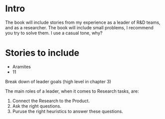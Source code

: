 # Intro
The book will include stories from my experience as a leader of R&D teams, and as a researcher.
The book will include small problems, I recommend you try to solve them.
I use a casual tone, why?


# Stories to include
- Aramites
- 11


Break down of leader goals (high level in chapter 3)

The main roles of a leader, when it comes to Research tasks, are:
1. Connect the Research to the Product.
2. Ask the right questions.
3. Puruse the right heuristics to answer these questions.